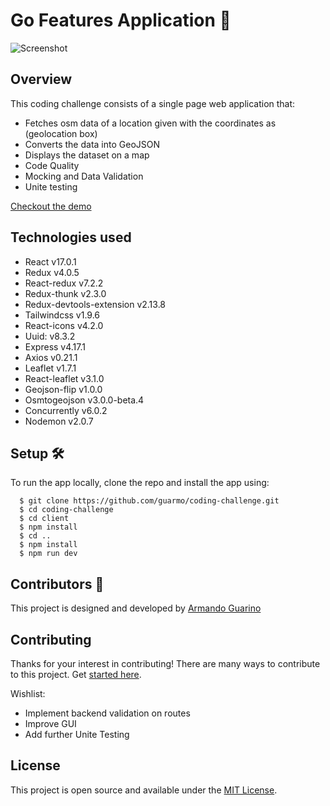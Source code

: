 # Go Features Application :rocket:


![Screenshot](Screenshot.png)

## Overview

This coding challenge consists of a single page web application that:
- Fetches osm data of a location given with the coordinates as (geolocation box)
- Converts the data into GeoJSON
- Displays the dataset on a map
- Code Quality
- Mocking and Data Validation
- Unite testing

[Checkout the demo](https://coding--challenge.herokuapp.com/)

## Technologies used

- React v17.0.1
- Redux v4.0.5
- React-redux v7.2.2
- Redux-thunk v2.3.0
- Redux-devtools-extension v2.13.8
- Tailwindcss v1.9.6
- React-icons v4.2.0
- Uuid: v8.3.2
- Express v4.17.1
- Axios v0.21.1
- Leaflet v1.7.1
- React-leaflet v3.1.0
- Geojson-flip v1.0.0
- Osmtogeojson v3.0.0-beta.4
- Concurrently v6.0.2
- Nodemon v2.0.7

## Setup :hammer_and_wrench:

To run the app locally, clone the repo and install the app using:

```
  $ git clone https://github.com/guarmo/coding-challenge.git
  $ cd coding-challenge
  $ cd client
  $ npm install
  $ cd ..
  $ npm install
  $ npm run dev
```

## Contributors :sparkler:

This project is designed and developed by [Armando Guarino](https://armandoguarino.dev)

## Contributing

Thanks for your interest in contributing! There are many ways to contribute to this project. Get [started here](CONTRIBUTING.md).

Wishlist:

- Implement backend validation on routes
- Improve GUI
- Add further Unite Testing

## License

This project is open source and available under the [MIT License](LICENSE.md).
